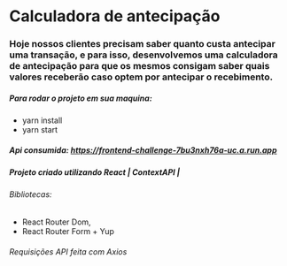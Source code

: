 # Calculadora de antecipação

### Hoje nossos clientes precisam saber quanto custa antecipar uma transação, e para isso, desenvolvemos uma calculadora de antecipação para que os mesmos consigam saber quais valores receberão caso optem por antecipar o recebimento.

##### Para rodar o projeto em sua maquina:

- yarn install
- yarn start

##### Api consumida: https://frontend-challenge-7bu3nxh76a-uc.a.run.app

##### Projeto criado utilizando React | ContextAPI |

###### Bibliotecas:

- React Router Dom,
- React Router Form + Yup

###### Requisições API feita com Axios
